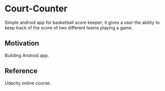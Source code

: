 # Court-Counter
Simple android app for basketball score keeper; it gives a user the ability to keep track of the score of two different teams playing a game. 

## Motivation

Building Android app.

## Reference

Udacity online course.

